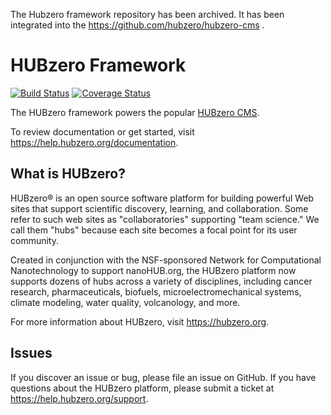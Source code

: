 The Hubzero framework repository has been archived. It has been integrated into the https://github.com/hubzero/hubzero-cms .


# HUBzero Framework

[![Build Status](https://travis-ci.org/hubzero/framework.svg?branch=master)](https://travis-ci.org/hubzero/framework)
[![Coverage Status](https://coveralls.io/repos/hubzero/framework/badge.svg?branch=master&service=github)](https://coveralls.io/github/hubzero/framework?branch=master)

The HUBzero framework powers the popular [HUBzero CMS](https://github.com/hubzero/hubzero-cms).

To review documentation or get started, visit https://help.hubzero.org/documentation.

## What is HUBzero?

HUBzero® is an open source software platform for building powerful Web sites that support scientific discovery, learning, and collaboration. Some refer to such web sites as "collaboratories" supporting "team science." We call them "hubs" because each site becomes a focal point for its user community.

Created in conjunction with the NSF-sponsored Network for Computational Nanotechnology to support nanoHUB.org, the HUBzero platform now supports dozens of hubs across a variety of disciplines, including cancer research, pharmaceuticals, biofuels, microelectromechanical systems, climate modeling, water quality, volcanology, and more.

For more information about HUBzero, visit https://hubzero.org.

## Issues

If you discover an issue or bug, please file an issue on GitHub. If you have questions about the HUBzero platform, please submit a ticket at https://help.hubzero.org/support.
